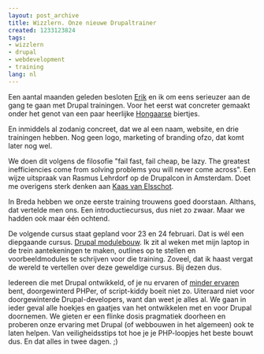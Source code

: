 ```yaml
---
layout: post_archive
title: Wizzlern. Onze nieuwe Drupaltrainer
created: 1233123824
tags:
- wizzlern
- drupal
- webdevelopment
- training
lang: nl
---
```

Een aantal maanden geleden besloten [Erik](http://drupal.org/) en ik om eens serieuzer aan de gang te gaan met Drupal trainingen. Voor het eerst wat concreter gemaakt onder het genot van een paar heerlijke [Hongaarse](http://szeged2008.drupalcon.org/) biertjes.

En inmiddels al zodanig concreet, dat we al een naam, website, en drie trainingen hebben. Nog geen logo, marketing of branding ofzo, dat komt later nog wel.

We doen dit volgens de filosofie "fail fast, fail cheap, be lazy. The greatest inefficiencies come from solving problems you will never come across". Een wijze uitspraak van Rasmus Lehrdorf op de Drupalcon in Amsterdam. Doet me overigens sterk denken aan [Kaas van Elsschot](http://www.boekmeter.nl/book/512).

In Breda hebben we onze eerste training trouwens goed doorstaan. Althans, dat vertelde men ons. Een introductiecursus, dus niet zo zwaar. Maar we hadden ook maar één ochtend.

De volgende cursus staat gepland voor 23 en 24 februari. Dat is wél een diepgaande cursus. [Drupal modulebouw](http://wizzlern.nl/trainingen). Ik zit al weken met mijn laptop in de trein aantekeningen te maken, outlines op te stellen en voorbeeldmodules te schrijven voor die training. Zoveel, dat ik haast vergat de wereld te vertellen over deze geweldige cursus. Bij dezen dus.

Iedereen die met Drupal ontwikkeld, of je nu ervaren of [minder ervaren](http://new.webwereld.nl/article/view/id/54444) bent, doorgewinterd PHPer, of script-kiddy boeit niet zo. Uiteraard niet voor doorgewinterde Drupal-developers, want dan weet je alles al. We gaan in ieder geval alle hoekjes en gaatjes van het ontwikkelen met en voor Drupal doornemen. We gieten er een flinke dosis pragmatiek doorheen en proberen onze ervaring met Drupal (of webbouwen in het algemeen) ook te laten helpen. Van veiligheidsstips tot hoe je je PHP-loopjes het beste bouwt dus. En dat alles in twee dagen. ;)
